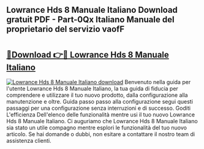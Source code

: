 ## Lowrance Hds 8 Manuale Italiano Download gratuit PDF - Part-0Qx Italiano Manuale del proprietario del servizio vaofF

# <h2><a href="http://dfdvxa3.blite.top/?on=Lowrance+Hds+8+Manuale+Italiano">🔗Download 👉🔴 Lowrance Hds 8 Manuale Italiano</a></h2>

[![Lowrance Hds 8 Manuale Italiano download](https://i.imgur.com/lujVjoI.png)](http://dfdvxa3.blite.top/?on=Lowrance+Hds+8+Manuale+Italiano)
Benvenuto nella guida per l'utente Lowrance Hds 8 Manuale Italiano, la tua guida di fiducia per comprendere e utilizzare il tuo nuovo prodotto, dalla configurazione alla manutenzione e oltre. Guida passo passo alla configurazione segui questi passaggi per una configurazione senza interruzioni e di successo. Goditi L'efficienza Dell'elenco delle funzionalità mentre usi il tuo nuovo Lowrance Hds 8 Manuale Italiano. Ci auguriamo che Lowrance Hds 8 Manuale Italiano sia stato un utile compagno mentre esplori le funzionalità del tuo nuovo articolo. Se hai domande o dubbi, non esitare a contattare il nostro team di assistenza clienti.
